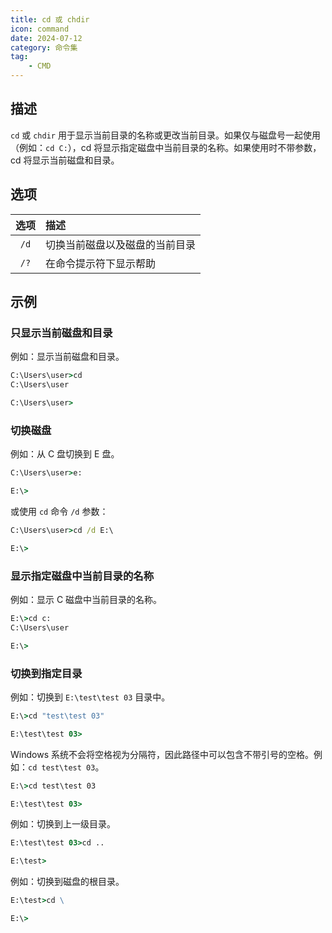```yaml
---
title: cd 或 chdir
icon: command
date: 2024-07-12
category: 命令集
tag:
    - CMD
---
```


## 描述

`cd` 或 `chdir` 用于显示当前目录的名称或更改当前目录。如果仅与磁盘号一起使用（例如：`cd C:`），cd 将显示指定磁盘中当前目录的名称。如果使用时不带参数，cd 将显示当前磁盘和目录。

## 选项

|  选项  |  描述  |
|  :----:  |  :----  |
|  `/d`  |  切换当前磁盘以及磁盘的当前目录  |
|  `/?`  |  在命令提示符下显示帮助  |

## 示例

### 只显示当前磁盘和目录

例如：显示当前磁盘和目录。

```cmd
C:\Users\user>cd
C:\Users\user

C:\Users\user>
```

### 切换磁盘

例如：从 C 盘切换到 E 盘。

```cmd
C:\Users\user>e:

E:\>
```

或使用 `cd` 命令 `/d` 参数：

```cmd
C:\Users\user>cd /d E:\

E:\>
```

### 显示指定磁盘中当前目录的名称

例如：显示 C 磁盘中当前目录的名称。

```cmd
E:\>cd c:
C:\Users\user

E:\>
```

### 切换到指定目录

例如：切换到 `E:\test\test 03` 目录中。

```cmd
E:\>cd "test\test 03"

E:\test\test 03>
```

Windows 系统不会将空格视为分隔符，因此路径中可以包含不带引号的空格。例如：`cd test\test 03`。

```cmd
E:\>cd test\test 03

E:\test\test 03>
```

例如：切换到上一级目录。

```cmd
E:\test\test 03>cd ..

E:\test>
```

例如：切换到磁盘的根目录。

```cmd
E:\test>cd \

E:\>
```
